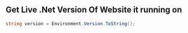 ## Get Live .Net Version Of Website it running on

```cs
string version = Environment.Version.ToString();
```
